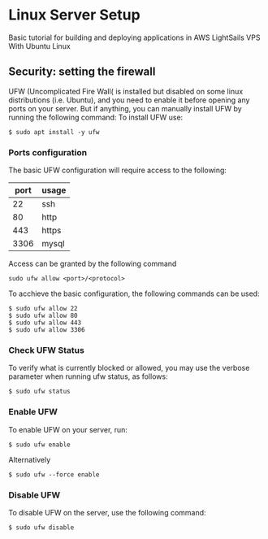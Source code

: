 # Linux Server Setup
Basic tutorial for building and deploying applications in AWS LightSails VPS With Ubuntu Linux

## Security: setting the firewall
UFW (Uncomplicated Fire Wall( is installed but disabled on some linux distributions (i.e. Ubuntu), and you need to enable it before opening any ports on your server. But if anything, you can manually install UFW by running the following command: 
To install UFW use: 
```
$ sudo apt install -y ufw
```
### Ports configuration
The basic UFW configuration will require access to the following: 

| port | usage |
|------|----------|
| 22   | ssh  |
| 80   | http |
| 443  | https |
| 3306 | mysql |

Access can be granted by the following command
```
sudo ufw allow <port>/<protocol>
```
To acchieve the basic configuration, the following commands can be used:
```
$ sudo ufw allow 22
$ sudo ufw allow 80
$ sudo ufw allow 443
$ sudo ufw allow 3306
```

### Check UFW Status

To verify what is currently blocked or allowed, you may use the verbose parameter when running ufw status, as follows:
```
$ sudo ufw status

```
### Enable UFW
To enable UFW on your server, run:
```
$ sudo ufw enable
```
Alternatively
```
$ sudo ufw --force enable
```
### Disable UFW
To disable UFW on the server, use the following command:
```
$ sudo ufw disable
```
